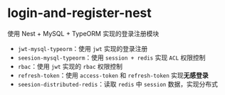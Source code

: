 # login-and-register-nest
使用 Nest + MySQL + TypeORM 实现的登录注册模块

- `jwt-mysql-typeorm`：使用 `jwt` 实现的登录注册
- `seesion-mysql-typeorm`：使用 `session + redis` 实现 `ACL` 权限控制
- `rbac`：使用 `jwt` 实现的 `rbac` 权限控制
- `refresh-token`：使用 `access-token` 和 `refresh-token` 实现**无感登录**
- `seesion-distributed-redis`：读取 `redis` 中 `session` 数据，实现分布式